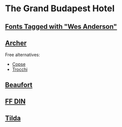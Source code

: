 The Grand Budapest Hotel
========================

## [Fonts Tagged with "Wes Anderson"](http://fontsinuse.com/tags/1140/Wes+Anderson)

[Archer](http://fontsinuse.com/typefaces/7219/archer)
--------

Free alternatives:

- [Copse](https://fonts.google.com/specimen/Copse)
- [Trocchi](https://www.fontsquirrel.com/fonts/trocchi)


[Beaufort](http://fontsinuse.com/typefaces/6185/beaufort)
----------


[FF DIN](http://fontsinuse.com/typefaces/2422/ff-din)
--------


[Tilda](https://store.typenetwork.com/foundry/fontbureau/fonts/tilda)
-------

